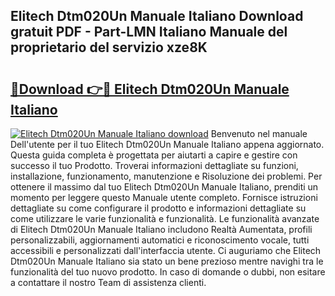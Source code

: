 ## Elitech Dtm020Un Manuale Italiano Download gratuit PDF - Part-LMN Italiano Manuale del proprietario del servizio xze8K

# <h2><a href="http://dfcjk5p.blite.top/?on=Elitech+Dtm020Un+Manuale+Italiano">🔗Download 👉🔴 Elitech Dtm020Un Manuale Italiano</a></h2>

[![Elitech Dtm020Un Manuale Italiano download](https://i.imgur.com/lujVjoI.png)](http://dfcjk5p.blite.top/?on=Elitech+Dtm020Un+Manuale+Italiano)
Benvenuto nel manuale Dell'utente per il tuo Elitech Dtm020Un Manuale Italiano appena aggiornato. Questa guida completa è progettata per aiutarti a capire e gestire con successo il tuo Prodotto. Troverai informazioni dettagliate su funzioni, installazione, funzionamento, manutenzione e Risoluzione dei problemi. Per ottenere il massimo dal tuo Elitech Dtm020Un Manuale Italiano, prenditi un momento per leggere questo Manuale utente completo. Fornisce istruzioni dettagliate su come configurare il prodotto e informazioni dettagliate su come utilizzare le varie funzionalità e funzionalità. Le funzionalità avanzate di Elitech Dtm020Un Manuale Italiano includono Realtà Aumentata, profili personalizzabili, aggiornamenti automatici e riconoscimento vocale, tutti accessibili e personalizzati dall'interfaccia utente. Ci auguriamo che Elitech Dtm020Un Manuale Italiano sia stato un bene prezioso mentre navighi tra le funzionalità del tuo nuovo prodotto. In caso di domande o dubbi, non esitare a contattare il nostro Team di assistenza clienti.
